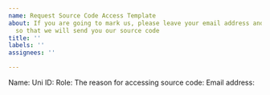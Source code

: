```yaml
---
name: Request Source Code Access Template
about: If you are going to mark us, please leave your email address and your information
  so that we will send you our source code
title: ''
labels: ''
assignees: ''

---
```


Name: 
Uni ID:
Role:
The reason for accessing source code:
Email address:
